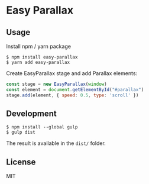 # Easy Parallax

## Usage

Install npm / yarn package

```
$ npm install easy-parallax
$ yarn add easy-parallax
```

Create EasyParallax stage and add Parallax elements:

```javascript
const stage = new EasyParallax(window)
const element = document.getElementById("#parallax")
stage.add(element, { speed: 0.5, type: 'scroll' })
```

## Development

```
$ npm install --global gulp
$ gulp dist
```

The result is available in the `dist/` folder.

## License

MIT
